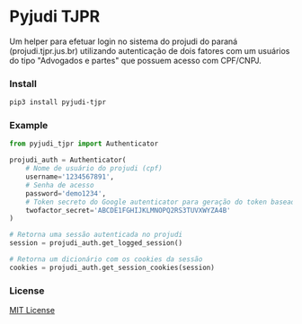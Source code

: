 # Pyjudi TJPR
Um helper para efetuar login no sistema do projudi do paraná (projudi.tjpr.jus.br) utilizando autenticação de dois fatores com um usuários do tipo "Advogados e partes" que possuem acesso com CPF/CNPJ.


### Install
```bash
pip3 install pyjudi-tjpr
```

### Example
```python
from pyjudi_tjpr import Authenticator

projudi_auth = Authenticator(
    # Nome de usuário do projudi (cpf)
    username='1234567891',
    # Senha de acesso
    password='demo1234',
    # Token secreto do Google autenticator para geração do token baseado em tempo
    twofactor_secret='ABCDE1FGHIJKLMNOPQ2RS3TUVXWYZA4B'
)

# Retorna uma sessão autenticada no projudi
session = projudi_auth.get_logged_session()

# Retorna um dicionário com os cookies da sessão
cookies = projudi_auth.get_session_cookies(session)
```

### License
[MIT License](LICENSE)



